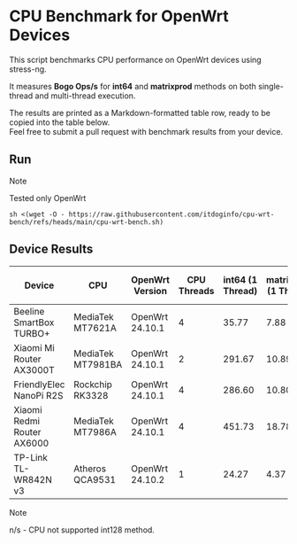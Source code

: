 # CPU Benchmark for OpenWrt Devices
This script benchmarks CPU performance on OpenWrt devices using stress-ng.

It measures **Bogo Ops/s** for **int64** and **matrixprod** methods on both single-thread and multi-thread execution.

The results are printed as a Markdown-formatted table row, ready to be copied into the table below.  
Feel free to submit a pull request with benchmark results from your device.

## Run
> [!NOTE]
> Tested only OpenWrt

```
sh <(wget -O - https://raw.githubusercontent.com/itdoginfo/cpu-wrt-bench/refs/heads/main/cpu-wrt-bench.sh)
```

## Device Results
| Device                  | CPU             | OpenWrt Version |  CPU Threads | int64 (1 Thread) | matrixprod (1 Thread) | int64 (ALL Threads) | matrixprod (ALL Threads) |
|-------------------------|-----------------|-----------------|--------------|----------------|---------------------|-------------------|------------------------|
| Beeline SmartBox TURBO+ | MediaTek MT7621A | OpenWrt 24.10.1 | 4           | 35.77          | 7.88                | 92.83             | 17.94                  |
| Xiaomi Mi Router AX3000T | MediaTek MT7981BA  | OpenWrt 24.10.1 | 2        | 291.67         | 10.89               | 581.33            | 19.86                  |
| FriendlyElec NanoPi R2S | Rockchip RK3328 | OpenWrt 24.10.1 | 4            | 286.60         | 10.80               | 1144.74           | 35.30                  |
| Xiaomi Redmi Router AX6000 | MediaTek MT7986A | OpenWrt 24.10.1 | 4        | 451.73         | 18.78               | 1805.96           | 55.30                  |
| TP-Link TL-WR842N v3    | Atheros QCA9531 | OpenWrt 24.10.2 | 1            | 24.27          | 4.37                | 26.30             | 4.54                   |

> [!NOTE]
> n/s - CPU not supported int128 method.
